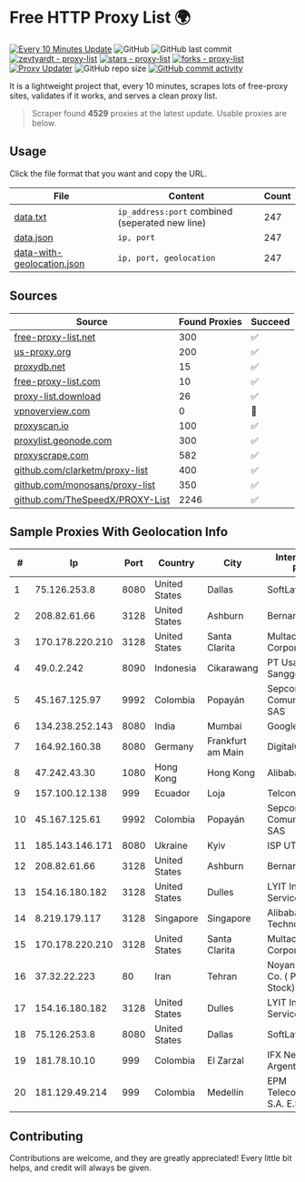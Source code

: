 
# Free HTTP Proxy List 🌍

[![Every 10 Minutes Update](https://github.com/mertguvencli/http-proxy-list/actions/workflows/main.yml/badge.svg?branch=main)](https://github.com/mertguvencli/http-proxy-list/actions/workflows/main.yml)
![GitHub](https://img.shields.io/github/license/mertguvencli/http-proxy-list)
![GitHub last commit](https://img.shields.io/github/last-commit/mertguvencli/http-proxy-list)
[![zevtyardt - proxy-list](https://img.shields.io/static/v1?label=zevtyardt&message=proxy-list&color=blue&logo=github)](https://github.com/zevtyardt/proxy-list "Go to GitHub repo")
[![stars - proxy-list](https://img.shields.io/github/stars/zevtyardt/proxy-list?style=social)](https://github.com/zevtyardt/proxy-list)
[![forks - proxy-list](https://img.shields.io/github/forks/zevtyardt/proxy-list?style=social)](https://github.com/zevtyardt/proxy-list)
[![Proxy Updater](https://github.com/zevtyardt/proxy-list/workflows/Proxy%20Updater/badge.svg)](https://github.com/zevtyardt/proxy-list/actions?query=workflow:"Proxy+Updater")
![GitHub repo size](https://img.shields.io/github/repo-size/zevtyardt/proxy-list)
[![GitHub commit activity](https://img.shields.io/github/commit-activity/m/zevtyardt/proxy-list?logo=commits)](https://github.com/zevtyardt/proxy-list/commits/main)

It is a lightweight project that, every 10 minutes, scrapes lots of free-proxy sites, validates if it works, and serves a clean proxy list.

> Scraper found **4529** proxies at the latest update. Usable proxies are below.

## Usage

Click the file format that you want and copy the URL.

|File|Content|Count|
|----|-------|-----|
|[data.txt](https://raw.githubusercontent.com/mertguvencli/http-proxy-list/main/proxy-list/data.txt)|`ip_address:port` combined (seperated new line)|247|
|[data.json](https://raw.githubusercontent.com/mertguvencli/http-proxy-list/main/proxy-list/data.json)|`ip, port`|247|
|[data-with-geolocation.json](https://raw.githubusercontent.com/mertguvencli/http-proxy-list/main/proxy-list/data-with-geolocation.json)|`ip, port, geolocation`|247|

## Sources

|Source|Found Proxies|Succeed|
|------|-------------|-------|
|[free-proxy-list.net](https://free-proxy-list.net)|300|✅|
|[us-proxy.org](https://www.us-proxy.org)|200|✅|
|[proxydb.net](http://proxydb.net)|15|✅|
|[free-proxy-list.com](https://free-proxy-list.com/?page=&port=&type%5B%5D=http&type%5B%5D=https&up_time=0&search=Search)|10|✅|
|[proxy-list.download](https://www.proxy-list.download/HTTP)|26|✅|
|[vpnoverview.com](https://vpnoverview.com/privacy/anonymous-browsing/free-proxy-servers)|0|🚫|
|[proxyscan.io](https://www.proxyscan.io)|100|✅|
|[proxylist.geonode.com](https://proxylist.geonode.com/api/proxy-list?limit=300&page=1&sort_by=lastChecked&sort_type=desc&protocols=http,https)|300|✅|
|[proxyscrape.com](https://api.proxyscrape.com/v2/?request=displayproxies&protocol=http&timeout=10000&country=all&ssl=all&anonymity=all)|582|✅|
|[github.com/clarketm/proxy-list](https://raw.githubusercontent.com/clarketm/proxy-list/master/proxy-list-raw.txt)|400|✅|
|[github.com/monosans/proxy-list](https://raw.githubusercontent.com/monosans/proxy-list/main/proxies/http.txt)|350|✅|
|[github.com/TheSpeedX/PROXY-List](https://raw.githubusercontent.com/TheSpeedX/PROXY-List/master/http.txt)|2246|✅|


## Sample Proxies With Geolocation Info

|#|Ip|Port|Country|City|Internet Service Provider|
|-|--|----|-------|----|-------------------------|
|1|75.126.253.8|8080|United States|Dallas|SoftLayer|
|2|208.82.61.66|3128|United States|Ashburn|Bernardi Sounds|
|3|170.178.220.210|3128|United States|Santa Clarita|Multacom Corporation|
|4|49.0.2.242|8090|Indonesia|Cikarawang|PT Usaha Adi Sanggoro|
|5|45.167.125.97|9992|Colombia|Popayán|Sepcom Comunicaciones SAS|
|6|134.238.252.143|8080|India|Mumbai|Google LLC|
|7|164.92.160.38|8080|Germany|Frankfurt am Main|DigitalOcean, LLC|
|8|47.242.43.30|1080|Hong Kong|Hong Kong|Alibaba.com LLC|
|9|157.100.12.138|999|Ecuador|Loja|Telconet S.A|
|10|45.167.125.61|9992|Colombia|Popayán|Sepcom Comunicaciones SAS|
|11|185.143.146.171|8080|Ukraine|Kyiv|ISP UTELS|
|12|208.82.61.66|3128|United States|Ashburn|Bernardi Sounds|
|13|154.16.180.182|3128|United States|Dulles|LYIT Internet Services|
|14|8.219.179.117|3128|Singapore|Singapore|Alibaba (US) Technology Co., Ltd.|
|15|170.178.220.210|3128|United States|Santa Clarita|Multacom Corporation|
|16|37.32.22.223|80|Iran|Tehran|Noyan Abr Arvan Co. ( Private Joint Stock)|
|17|154.16.180.182|3128|United States|Dulles|LYIT Internet Services|
|18|75.126.253.8|8080|United States|Dallas|SoftLayer|
|19|181.78.10.10|999|Colombia|El Zarzal|IFX Networks Argentina S.R.L|
|20|181.129.49.214|999|Colombia|Medellín|EPM Telecomunicaciones S.A. E.S.P.|



## Contributing

Contributions are welcome, and they are greatly appreciated! Every
little bit helps, and credit will always be given.


